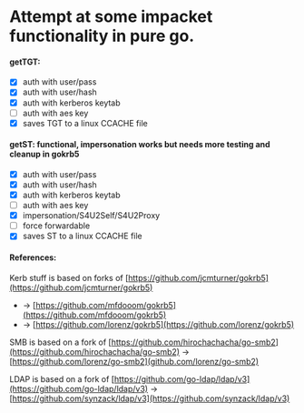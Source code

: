 

# Attempt at some impacket functionality in pure go.
#### getTGT: 
- [x] auth with user/pass
- [x] auth with user/hash
- [x] auth with kerberos keytab
- [ ] auth with aes key
- [x] saves TGT to a linux CCACHE file

 #### getST: functional, impersonation works but needs more testing and cleanup in gokrb5
- [x] auth with user/pass
- [x] auth with user/hash
- [x] auth with kerberos keytab
- [ ] auth with aes key
- [x] impersonation/S4U2Self/S4U2Proxy
- [ ] force forwardable
- [x] saves ST to a linux CCACHE file

#### References:
Kerb stuff is based on  forks of [https://github.com/jcmturner/gokrb5](https://github.com/jcmturner/gokrb5) 
 - -> [https://github.com/mfdooom/gokrb5](https://github.com/mfdooom/gokrb5) 
 - -> [https://github.com/lorenz/gokrb5](https://github.com/lorenz/gokrb5)

SMB is based on a fork of [https://github.com/hirochachacha/go-smb2](https://github.com/hirochachacha/go-smb2) -> [https://github.com/lorenz/go-smb2](github.com/lorenz/go-smb2)

LDAP is based on a fork of [https://github.com/go-ldap/ldap/v3](https://github.com/go-ldap/ldap/v3) -> [https://github.com/synzack/ldap/v3](https://github.com/synzack/ldap/v3)

